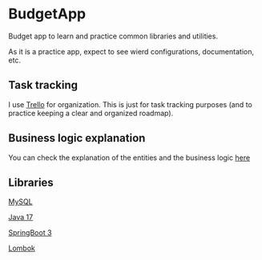 # BudgetApp
Budget app to learn and practice common libraries and utilities.

As it is a practice app, expect to see wierd configurations, documentation, etc.

## Task tracking
I use [Trello](https://trello.com/b/EQYUTlEr/budgetapp) for organization. This is just for task tracking purposes (and to practice keeping a clear and organized roadmap). 

## Business logic explanation
You can check the explanation of the entities and the business logic [here](BUSINESS.md)

## Libraries
[MySQL](https://www.mysql.com/)

[Java 17](https://docs.oracle.com/en/java/javase/17/docs/api/index.html)

[SpringBoot 3](https://spring.io/projects/spring-boot)

[Lombok](https://projectlombok.org/)





